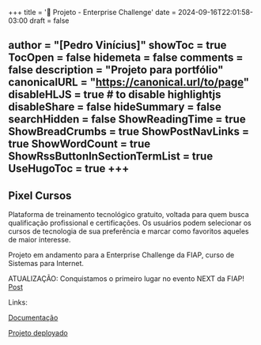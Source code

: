 +++
title = '📲 Projeto - Enterprise Challenge'
date = 2024-09-16T22:01:58-03:00
draft = false

author = "[Pedro Vinícius]"
showToc = true
TocOpen = false
hidemeta = false
comments = false
description = "Projeto para portfólio"
canonicalURL = "https://canonical.url/to/page"
disableHLJS = true # to disable highlightjs
disableShare = false
hideSummary = false
searchHidden = false
ShowReadingTime = true
ShowBreadCrumbs = true
ShowPostNavLinks = true
ShowWordCount = true
ShowRssButtonInSectionTermList = true
UseHugoToc = true
+++
---
## Pixel Cursos

Plataforma de treinamento tecnológico gratuito, voltada para quem busca qualificação profissional e certificações. Os usuários podem selecionar os cursos de tecnologia de sua preferência e marcar como favoritos aqueles de maior interesse. 

Projeto em andamento para a Enterprise Challenge da FIAP, curso de Sistemas para Internet.

ATUALIZAÇÃO: Conquistamos o primeiro lugar no evento NEXT da FIAP!
[Post](https://www.linkedin.com/posts/pedro-dias-330961221_orgulho-em-compartilhar-que-eu-e-meu-grupo-activity-7257146524051132416-feXu?utm_source=share&utm_medium=member_desktop) 

Links:

[Documentação](https://drive.google.com/file/d/1jnmi2QeVPbWpFQniTKhw8o6TOYZ-42Z8/view?usp=sharing)

[Projeto deployado](https://pixelcursos.com.br/)